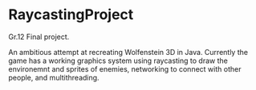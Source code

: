 # RaycastingProject
Gr.12 Final project.

An ambitious attempt at recreating Wolfenstein 3D in Java.
Currently the game has a working graphics system using raycasting to draw the environemnt and sprites of enemies, networking to connect with other people, and multithreading.
